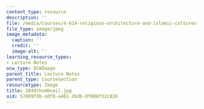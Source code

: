 ```yaml
---
content_type: resource
description: ''
file: /media/courses/4-614-religious-architecture-and-islamic-cultures-fall-2002/57899fdba0f8a48126db0f000f32c826_2049thumbnail.jpg
file_type: image/jpeg
image_metadata:
  caption: ''
  credit: ''
  image-alt: ''
learning_resource_types:
- Lecture Notes
ocw_type: OCWImage
parent_title: Lecture Notes
parent_type: CourseSection
resourcetype: Image
title: 2049thumbnail.jpg
uid: 57899fdb-a0f8-a481-26db-0f000f32c826
---
```

